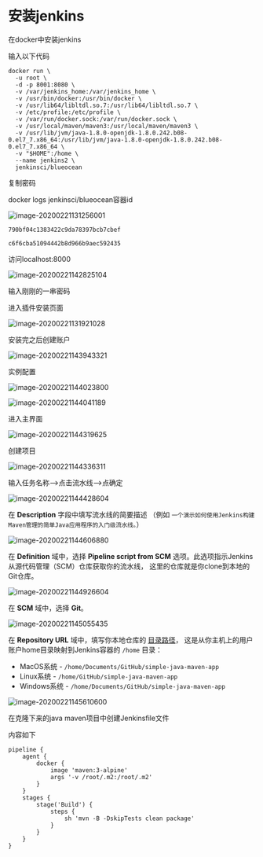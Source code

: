 # 安装jenkins

在docker中安装jenkins

输入以下代码

```shell
docker run \
  -u root \
  -d -p 8001:8080 \
  -v /var/jenkins_home:/var/jenkins_home \
  -v /usr/bin/docker:/usr/bin/docker \
  -v /usr/lib64/libltdl.so.7:/usr/lib64/libltdl.so.7 \
  -v /etc/profile:/etc/profile \
  -v /var/run/docker.sock:/var/run/docker.sock \
  -v /usr/local/maven/maven3:/usr/local/maven/maven3 \
  -v /usr/lib/jvm/java-1.8.0-openjdk-1.8.0.242.b08-0.el7_7.x86_64:/usr/lib/jvm/java-1.8.0-openjdk-1.8.0.242.b08-0.el7_7.x86_64 \
  -v "$HOME":/home \
  --name jenkins2 \
  jenkinsci/blueocean
```

复制密码

docker logs jenkinsci/blueocean容器id

![image-20200221131256001](E:/%E6%88%91%E7%9A%84%E5%9D%9A%E6%9E%9C%E4%BA%91/OneDrive/%E5%AD%A6%E4%B9%A0/%E7%AC%94%E8%AE%B0/%E5%9B%BE%E7%89%87/note_images/image-20200221131256001.png)

```
790bf04c1383422c9da78397bcb7cbef

c6f6cba51094442b8d966b9aec592435
```

访问localhost:8000

![image-20200221142825104](E:/%E6%88%91%E7%9A%84%E5%9D%9A%E6%9E%9C%E4%BA%91/OneDrive/%E5%AD%A6%E4%B9%A0/%E7%AC%94%E8%AE%B0/%E5%9B%BE%E7%89%87/note_images/image-20200221142825104.png)

输入刚刚的一串密码

进入插件安装页面

![image-20200221131921028](https://alanlee-image-bed.oss-cn-shenzhen.aliyuncs.com/note_images/20200221131921-120772.png)

安装完之后创建账户

![image-20200221143943321](E:/%E6%88%91%E7%9A%84%E5%9D%9A%E6%9E%9C%E4%BA%91/OneDrive/%E5%AD%A6%E4%B9%A0/%E7%AC%94%E8%AE%B0/%E5%9B%BE%E7%89%87/note_images/image-20200221143943321.png)

实例配置

![image-20200221144023800](https://alanlee-image-bed.oss-cn-shenzhen.aliyuncs.com/note_images/20200221144024-647535.png)

![image-20200221144041189](https://alanlee-image-bed.oss-cn-shenzhen.aliyuncs.com/note_images/20200221144041-516818.png)

进入主界面

![image-20200221144319625](https://alanlee-image-bed.oss-cn-shenzhen.aliyuncs.com/note_images/20200221144320-539671.png)



创建项目

![image-20200221144336311](https://alanlee-image-bed.oss-cn-shenzhen.aliyuncs.com/note_images/20200221144337-897131.png)

输入任务名称-->点击流水线-->点确定

![image-20200221144428604](E:/%E6%88%91%E7%9A%84%E5%9D%9A%E6%9E%9C%E4%BA%91/OneDrive/%E5%AD%A6%E4%B9%A0/%E7%AC%94%E8%AE%B0/%E5%9B%BE%E7%89%87/note_images/image-20200221144428604.png)

在 **Description** 字段中填写流水线的简要描述 （例如 `一个演示如何使用Jenkins构建Maven管理的简单Java应用程序的入门级流水线。`）

![image-20200221144606880](https://alanlee-image-bed.oss-cn-shenzhen.aliyuncs.com/note_images/20200221144607-603556.png)

在 **Definition** 域中，选择 **Pipeline script from SCM** 选项。此选项指示Jenkins从源代码管理（SCM）仓库获取你的流水线， 这里的仓库就是你clone到本地的Git仓库。

![image-20200221144926604](https://alanlee-image-bed.oss-cn-shenzhen.aliyuncs.com/note_images/20200221144927-676464.png)

在 **SCM** 域中，选择 **Git**。

![image-20200221145055435](https://alanlee-image-bed.oss-cn-shenzhen.aliyuncs.com/note_images/20200221145055-950423.png)

在 **Repository URL** 域中，填写你本地仓库的 [目录路径](https://jenkins.io/zh/doc/tutorials/build-a-java-app-with-maven/#fork-sample-repository)， 这是从你主机上的用户账户home目录映射到Jenkins容器的 `/home` 目录：

- MacOS系统 - `/home/Documents/GitHub/simple-java-maven-app`
- Linux系统 - `/home/GitHub/simple-java-maven-app`
- Windows系统 - `/home/Documents/GitHub/simple-java-maven-app`

![image-20200221145610600](E:/%E6%88%91%E7%9A%84%E5%9D%9A%E6%9E%9C%E4%BA%91/OneDrive/%E5%AD%A6%E4%B9%A0/%E7%AC%94%E8%AE%B0/%E5%9B%BE%E7%89%87/note_images/image-20200221145610600.png)

在克隆下来的java maven项目中创建Jenkinsfile文件

内容如下

```
pipeline {
    agent {
        docker {
            image 'maven:3-alpine' 
            args '-v /root/.m2:/root/.m2' 
        }
    }
    stages {
        stage('Build') { 
            steps {
                sh 'mvn -B -DskipTests clean package' 
            }
        }
    }
}
```

